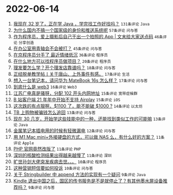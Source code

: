 # 2022-06-14

1. [我现在 32 岁了，正在学 Java ，学完找工作好找吗？](https://www.v2ex.com/t/859436) `131条评论` `Java`
1. [为什么国内不搞一个国家级的身份和推送系统呢](https://www.v2ex.com/t/859451) `57条评论` `问与答`
1. [作为程序员，爱上摄影后自己干出一个拍照的 App | 文末给大家送点码](https://www.v2ex.com/t/859469) `46条评论` `分享创造`
1. [在办公室用青轴会不会被打？](https://www.v2ex.com/t/859459) `45条评论` `问与答`
1. [在京程序员分手了 最近情绪低沉](https://www.v2ex.com/t/859483) `36条评论` `程序员`
1. [在什么地方可以找程序员做项目？](https://www.v2ex.com/t/859482) `20条评论` `程序员`
1. [理发要怎么学？开个理发店靠谱吗？](https://www.v2ex.com/t/859489) `18条评论` `问与答`
1. [正经脱单教学帖丨关于唐山、上外事件有感。](https://www.v2ex.com/t/859497) `17条评论` `生活`
1. [想入一台笔记本，请问华为 MateBook 16s 怎么样？](https://www.v2ex.com/t/859480) `17条评论` `问与答`
1. [到底什么是 web3](https://www.v2ex.com/t/859499) `16条评论` `Web3`
1. [江苏广电真是骚呀，分配 102 开头内网地址](https://www.v2ex.com/t/859490) `15条评论` `宽带症候群`
1. [B 站客户端 21 年年中开始不支持 Airplay](https://www.v2ex.com/t/859456) `15条评论` `iOS`
1. [这次跌的有点狠啊，$1100 了，能不能破 $1000 ?](https://www.v2ex.com/t/859441) `14条评论` `以太坊`
1. [TB 上购物被骗钱怎么追回](https://www.v2ex.com/t/859505) `13条评论` `问与答`
1. [现在 30 几岁，开始学这些技能中的一种，还能找到类似工作的可能嘛](https://www.v2ex.com/t/859474) `13条评论` `Java`
1. [金属笔记本插电用的时候有轻微漏电](https://www.v2ex.com/t/859488) `12条评论` `问与答`
1. [用 M1 Mac mini+外接硬盘的方式，可以做 NAS 么，有什么好的方案？](https://www.v2ex.com/t/859493) `11条评论` `Apple`
1. [PHP 官网竟然改版了](https://www.v2ex.com/t/859445) `11条评论` `PHP`
1. [深圳的核酸检测结果出得越来越慢了](https://www.v2ex.com/t/859435) `11条评论` `深圳`
1. [旷世孙剑大佬突发疾病去世。。。](https://www.v2ex.com/t/859511) `10条评论` `程序员`
1. [这种营销短信要如何投诉](https://www.v2ex.com/t/859438) `10条评论` `问与答`
1. [关于 Stringbuilder 中 append 方法的实现有一个疑问](https://www.v2ex.com/t/859504) `9条评论` `Java`
1. [Kindle 退出中国之后，国区的传书服务是不是就停止了？有其他墨水屏设备推荐吗？](https://www.v2ex.com/t/859484) `9条评论` `问与答`
